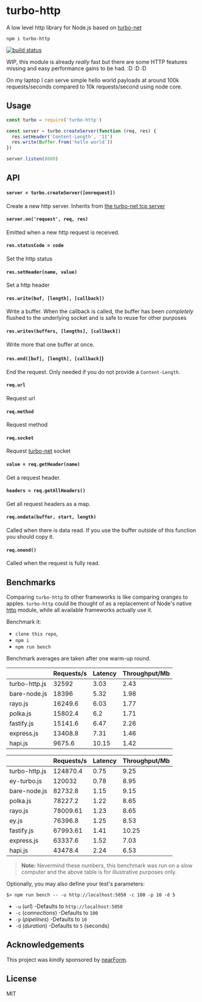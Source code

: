 # turbo-http

A low level http library for Node.js based on [turbo-net](https://github.com/mafintosh/turbo-net)

```
npm i turbo-http
```

[![build status](https://travis-ci.org/mafintosh/turbo-http.svg?branch=master)](https://travis-ci.org/mafintosh/turbo-http)

WIP, this module is already *really* fast but there are some HTTP features
missing and easy performance gains to be had. :D :D :D

On my laptop I can serve simple hello world payloads at around 100k requests/seconds compared to 10k requests/second using node core.

## Usage

``` js
const turbo = require('turbo-http')

const server = turbo.createServer(function (req, res) {
  res.setHeader('Content-Length', '11')
  res.write(Buffer.from('hello world'))
})

server.listen(8080)
```

## API

#### `server = turbo.createServer([onrequest])`

Create a new http server. Inherits from [the turbo-net tcp server](https://github.com/mafintosh/turbo-net#server--turbocreateserveroptions-onsocket)

#### `server.on('request', req, res)`

Emitted when a new http request is received.

#### `res.statusCode = code`

Set the http status

#### `res.setHeader(name, value)`

Set a http header

#### `res.write(buf, [length], [callback])`

Write a buffer. When the callback is called, the buffer
has been *completely* flushed to the underlying socket and is safe to
reuse for other purposes

#### `res.writev(buffers, [lengths], [callback])`

Write more that one buffer at once.

#### `res.end([buf], [length], [callback]`)

End the request. Only needed if you do not provide a `Content-Length`.

#### `req.url`

Request url

#### `req.method`

Request method

#### `req.socket`

Request [turbo-net](https://github.com/mafintosh/turbo-net) socket

#### `value = req.getHeader(name)`

Get a request header.

#### `headers = req.getAllHeaders()`

Get all request headers as a map.

#### `req.ondata(buffer, start, length)`

Called when there is data read. If you use the buffer outside of this function
you should copy it.

#### `req.onend()`

Called when the request is fully read.


## Benchmarks

Comparing `turbo-http` to other frameworks is like comparing oranges to apples.
`turbo-http` could be thought of as a replacement of Node's native [http](https://nodejs.org/api/http.html) module, while all available frameworks actually use it.

Benchmark it:
- `clone this repo`,
- `npm i`
- `npm run bench`

Benchmark averages are taken after one warm-up round.

&nbsp;        | Requests/s | Latency | Throughput/Mb
------------- | ---------- | ------- | --------------
turbo-http.js | 32592      | 3.03    | 2.43
bare-node.js  | 18396      | 5.32    | 1.98
rayo.js       | 16249.6    | 6.03    | 1.77
polka.js      | 15802.4    | 6.2     | 1.71
fastify.js    | 15141.6    | 6.47    | 2.26
express.js    | 13408.8    | 7.31    | 1.46
hapi.js       | 9675.6     | 10.15   | 1.42

&nbsp;        | Requests/s | Latency | Throughput/Mb 
------------- | ---------- | ------- | --------------
turbo-http.js | 124870.4   | 0.75    | 9.25          
ey-turbo.js   | 120032     | 0.78    | 8.95          
bare-node.js  | 82732.8    | 1.15    | 9.15          
polka.js      | 78227.2    | 1.22    | 8.65          
rayo.js       | 78009.61   | 1.23    | 8.65          
ey.js         | 76396.8    | 1.25    | 8.53          
fastify.js    | 67993.61   | 1.41    | 10.25         
express.js    | 63337.6    | 1.52    | 7.03          
hapi.js       | 43478.4    | 2.24    | 6.53          

> **Note:** Nevermind these numbers, this benchmark was run on a slow computer and the above table is for illustrative purposes only.

Optionally, you may also define your test's parameters:
```
$> npm run bench -- -u http://localhost:5050 -c 100 -p 10 -d 5
```
* `-u` (_url_) -Defaults to `http://localhost:5050`
* `-c` (_connections_) -Defaults to `100`
* `-p` (_pipelines_) -Defaults to `10`
* `-d` (_duration_) -Defaults to `5` (seconds)


## Acknowledgements

This project was kindly sponsored by [nearForm](http://nearform.com).

## License

MIT
